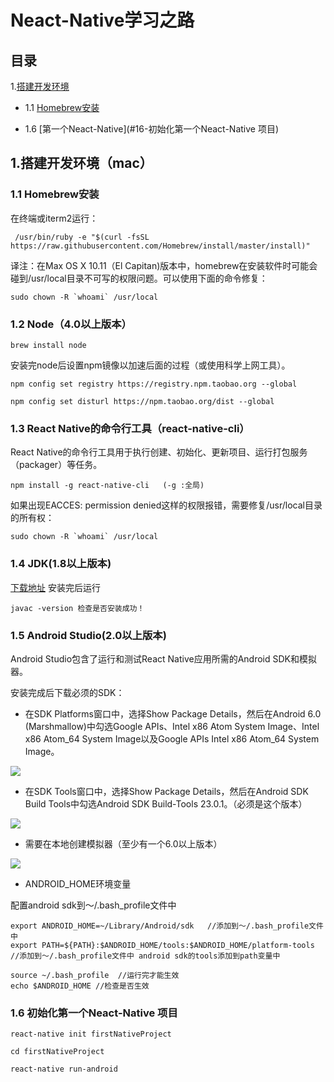 # Neact-Native学习之路

## 目录
1.[搭建开发环境](#1-搭建开发环境)

 - 1.1 [Homebrew安装](#11-Homebrew安装)

- 1.6 [第一个Neact-Native](#16-初始化第一个Neact-Native 项目)


## 1.搭建开发环境（mac）
### 1.1 Homebrew安装
   在终端或iterm2运行：

     /usr/bin/ruby -e "$(curl -fsSL https://raw.githubusercontent.com/Homebrew/install/master/install)"


 译注：在Max OS X 10.11（El Capitan)版本中，homebrew在安装软件时可能会碰到/usr/local目录不可写的权限问题。可以使用下面的命令修复：

    sudo chown -R `whoami` /usr/local
 
 
 ### 1.2 Node（4.0以上版本）

    brew install node

安装完node后设置npm镜像以加速后面的过程（或使用科学上网工具）。

    npm config set registry https://registry.npm.taobao.org --global

    npm config set disturl https://npm.taobao.org/dist --global

### 1.3 React Native的命令行工具（react-native-cli）

React Native的命令行工具用于执行创建、初始化、更新项目、运行打包服务（packager）等任务。

    npm install -g react-native-cli   (-g :全局)

如果出现EACCES: permission denied这样的权限报错，需要修复/usr/local目录的所有权：

    sudo chown -R `whoami` /usr/local

### 1.4 JDK(1.8以上版本)

[下载地址](http://www.oracle.com/technetwork/java/javase/downloads/jdk8-downloads-2133151.html)
安装完后运行

    javac -version 检查是否安装成功！

### 1.5 Android Studio(2.0以上版本)

Android Studio包含了运行和测试React Native应用所需的Android SDK和模拟器。

安装完成后下载必须的SDK：

- 在SDK Platforms窗口中，选择Show Package Details，然后在Android 6.0 (Marshmallow)中勾选Google APIs、Intel x86 Atom System Image、Intel x86 Atom_64 System Image以及Google APIs Intel x86 Atom_64 System Image。

![](https://github.com/huo108/Neact-Native/blob/master/imgs/android-sdk-build-tools.png)

- 在SDK Tools窗口中，选择Show Package Details，然后在Android SDK Build Tools中勾选Android SDK Build-Tools 23.0.1。（必须是这个版本）

![](https://github.com/huo108/Neact-Native/blob/master/imgs/android-sdk-platforms.png)

- 需要在本地创建模拟器（至少有一个6.0以上版本）

![](https://github.com/huo108/Neact-Native/blob/master/imgs/virtual_devices.png)

- ANDROID_HOME环境变量

配置android sdk到～/.bash_profile文件中

    export ANDROID_HOME=~/Library/Android/sdk   //添加到～/.bash_profile文件中
    export PATH=${PATH}:$ANDROID_HOME/tools:$ANDROID_HOME/platform-tools //添加到～/.bash_profile文件中 android sdk的tools添加到path变量中

    source ~/.bash_profile  //运行完才能生效
    echo $ANDROID_HOME //检查是否生效

### 1.6 初始化第一个Neact-Native 项目

    react-native init firstNativeProject

    cd firstNativeProject

    react-native run-android
  

   





